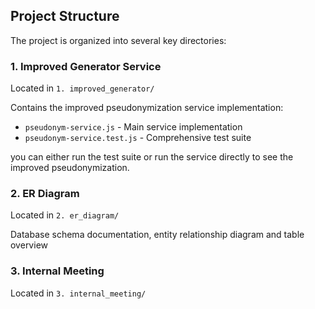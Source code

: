 ## Project Structure

The project is organized into several key directories:

### 1. Improved Generator Service

Located in `1. improved_generator/`

Contains the improved pseudonymization service implementation:

- `pseudonym-service.js` - Main service implementation
- `pseudonym-service.test.js` - Comprehensive test suite

you can either run the test suite or run the service directly to see the improved pseudonymization.

### 2. ER Diagram

Located in `2. er_diagram/`

Database schema documentation, entity relationship diagram and table overview


### 3. Internal Meeting

Located in `3. internal_meeting/`

